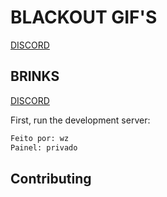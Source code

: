 # BLACKOUT GIF'S
[DISCORD](https://discord.gg/bgifs)

## BRINKS
[DISCORD](https://discord.gg/brinks)

First, run the development server:

```bash
Feito por: wz
Painel: privado
```

## Contributing
